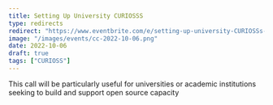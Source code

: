 ```yaml
---
title: Setting Up University CURIOSSS
type: redirects
redirect: "https://www.eventbrite.com/e/setting-up-university-CURIOSSs-tickets-412749985317"
image: "/images/events/cc-2022-10-06.png"
date: 2022-10-06
draft: true
tags: ["CURIOSS"]
---
```

This call will be particularly useful for universities or academic institutions seeking to build and support open source capacity